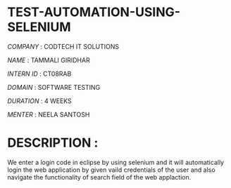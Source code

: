 # TEST-AUTOMATION-USING-SELENIUM

*COMPANY* : CODTECH IT SOLUTIONS

*NAME* : TAMMALI GIRIDHAR

*INTERN ID* : CT08RAB

*DOMAIN* : SOFTWARE TESTING

*DURATION* : 4 WEEKS

*MENTER* : NEELA SANTOSH

# DESCRIPTION :
We enter a login code in eclipse by using selenium and it will automatically login the web application by given vaild credentials of the user and also navigate the functionality of search field of the web applaction.
